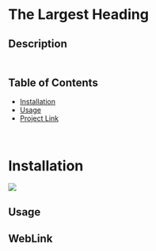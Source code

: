 # The Largest Heading

## Description <br><br>

## Table of Contents
- [Installation](#Visuals)
- [Usage](#Usage)
- [Project Link](#WebLink)

<br>

# Installation

![](https://images-na.ssl-images-amazon.com/images/I/71tskl%2BrO1L._AC_SX355_.jpg) 



## Usage 


## WebLink
